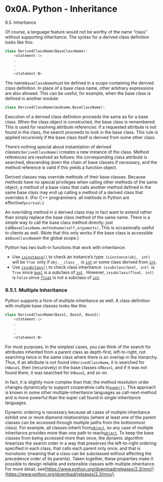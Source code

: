 # 0x0A. Python - Inheritance

9.5. Inheritance

Of course, a language feature would not be worthy of the name “class” without supporting inheritance. The syntax for a derived class definition looks like this:

```py
class DerivedClassName(BaseClassName):
    <statement-1>
    .
    .
    .
    <statement-N>
```

The name`BaseClassName`must be defined in a scope containing the derived class definition. In place of a base class name, other arbitrary expressions are also allowed. This can be useful, for example, when the base class is defined in another module:

```py
class DerivedClassName(modname.BaseClassName):
```

Execution of a derived class definition proceeds the same as for a base class. When the class object is constructed, the base class is remembered. This is used for resolving attribute references: if a requested attribute is not found in the class, the search proceeds to look in the base class. This rule is applied recursively if the base class itself is derived from some other class.

There’s nothing special about instantiation of derived classes:`DerivedClassName()`creates a new instance of the class. Method references are resolved as follows: the corresponding class attribute is searched, descending down the chain of base classes if necessary, and the method reference is valid if this yields a function object.

Derived classes may override methods of their base classes. Because methods have no special privileges when calling other methods of the same object, a method of a base class that calls another method defined in the same base class may end up calling a method of a derived class that overrides it. \(For C++ programmers: all methods in Python are effectively`virtual`.\)

An overriding method in a derived class may in fact want to extend rather than simply replace the base class method of the same name. There is a simple way to call the base class method directly: just call`BaseClassName.methodname(self,arguments)`. This is occasionally useful to clients as well. \(Note that this only works if the base class is accessible as`BaseClassName`in the global scope.\)

Python has two built-in functions that work with inheritance:

* Use [`isinstance()`](https://docs.python.org/3.4/library/functions.html#isinstance) to check an instance’s type: `isinstance(obj, ` `int)`
  will be `True `only if `obj.__class__ `is [`int`](https://docs.python.org/3.4/library/functions.html#int) or some class derived from [`int`](https://docs.python.org/3.4/library/functions.html#int).
* Use [`issubclass()`](https://docs.python.org/3.4/library/functions.html#issubclass) to check class inheritance: `issubclass(bool, int) `is `True`
  since [`bool`](https://docs.python.org/3.4/library/functions.html#bool) is a subclass of [`int`](https://docs.python.org/3.4/library/functions.html#int) . However, `issubclass(float, int) `is `False`
  since [`float`](https://docs.python.org/3.4/library/functions.html#float) is not a subclass of [`int`](https://docs.python.org/3.4/library/functions.html#int).

### 9.5.1. Multiple Inheritance

Python supports a form of multiple inheritance as well. A class definition with multiple base classes looks like this:

```Python
class DerivedClassName(Base1, Base2, Base3):
    <statement-1>
    .
    .
    .
    <statement-N>    
```

For most purposes, in the simplest cases, you can think of the search for attributes inherited from a parent class as depth-first, left-to-right, not searching twice in the same class where there is an overlap in the hierarchy. Thus, if an attribute is not found in`DerivedClassName`, it is searched for in`Base1`, then \(recursively\) in the base classes of`Base1`, and if it was not found there, it was searched for in`Base2`, and so on.

In fact, it is slightly more complex than that; the method resolution order changes dynamically to support cooperative calls to[`super()`](https://docs.python.org/3.4/library/functions.html#super). This approach is known in some other multiple-inheritance languages as call-next-method and is more powerful than the super call found in single-inheritance languages.

Dynamic ordering is necessary because all cases of multiple inheritance exhibit one or more diamond relationships \(where at least one of the parent classes can be accessed through multiple paths from the bottommost class\). For example, all classes inherit from[`object`](https://docs.python.org/3.4/library/functions.html#object), so any case of multiple inheritance provides more than one path to reach[`object`](https://docs.python.org/3.4/library/functions.html#object). To keep the base classes from being accessed more than once, the dynamic algorithm linearizes the search order in a way that preserves the left-to-right ordering specified in each class, that calls each parent only once, and that is monotonic \(meaning that a class can be subclassed without affecting the precedence order of its parents\). Taken together, these properties make it possible to design reliable and extensible classes with multiple inheritance. For more detail, see[https://www.python.org/download/releases/2.3/mro/](https://www.python.org/download/releases/2.3/mro/).





